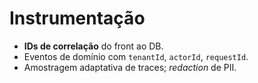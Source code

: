 # Instrumentação
- **IDs de correlação** do front ao DB.
- Eventos de domínio com `tenantId`, `actorId`, `requestId`.
- Amostragem adaptativa de traces; *redaction* de PII.
